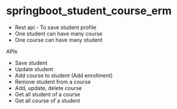 ﻿# springboot_student_course_erm


- Rest api - To save student profile
- One student can have many course
- One course can have many student


APIs 
- Save student
- Update student
- Add course to student (Add enrollment)
- Remove student from a course
- Add, update, delete course
- Get all student of a course 
- Get all course of a student 
